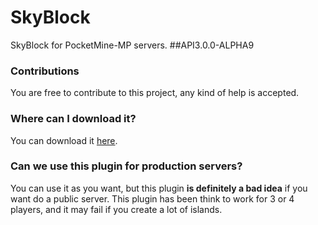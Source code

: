 # SkyBlock
SkyBlock for PocketMine-MP servers. ##API3.0.0-ALPHA9
### Contributions
You are free to contribute to this project, any kind of help is accepted.
### Where can I download it?
You can download it [here](https://github.com/GiantAmethyst/SkyBlock/releases).
### Can we use this plugin for production servers?
You can use it as you want, but this plugin **is definitely a bad idea** if you want do a public server. This plugin has been think to work for 3 or 4 players, and it may fail if you create a lot of islands.
